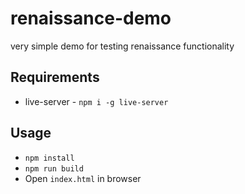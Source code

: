 # renaissance-demo

very simple demo for testing renaissance functionality

## Requirements

- live-server - `npm i -g live-server`
## Usage

- `npm install`
- `npm run build`
- Open `index.html` in browser
